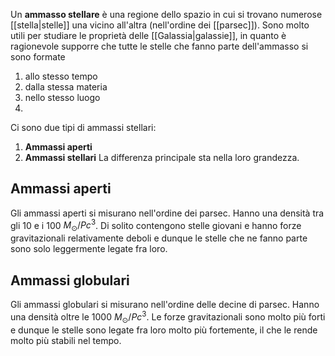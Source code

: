 Un **ammasso stellare** è una regione dello spazio in cui si trovano numerose [[stella|stelle]] una vicino all'altra (nell'ordine dei [[parsec]]). Sono molto utili per studiare le proprietà delle [[Galassia|galassie]], in quanto è ragionevole supporre che tutte le stelle che fanno parte dell'ammasso si sono formate
1. allo stesso tempo
2. dalla stessa materia
3. nello stesso luogo
4. 
Ci sono due tipi di ammassi stellari:
1. **Ammassi aperti**
2. **Ammassi stellari**
La differenza principale sta nella loro grandezza.
## Ammassi aperti
Gli ammassi aperti si misurano nell'ordine dei parsec. Hanno una densità tra gli 10 e i 100 $M_{\odot}/Pc^{3}$. Di solito contengono stelle giovani e hanno forze gravitazionali relativamente deboli e dunque le stelle che ne fanno parte sono solo leggermente legate fra loro.
## Ammassi globulari
Gli ammassi globulari si misurano nell'ordine delle decine di parsec. Hanno una densità oltre le 1000 $M_{\odot}/Pc^{3}$. Le forze gravitazionali sono molto più forti e dunque le stelle sono legate fra loro molto più fortemente, il che le rende molto più stabili nel tempo.